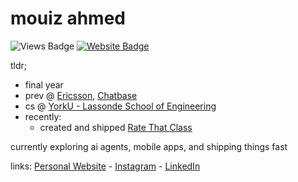 # mouiz ahmed

![Views Badge](https://komarev.com/ghpvc/?username=mouizahmed&label=Profile%20views&color=0e75b6&style=flat) [![Website Badge](https://img.shields.io/badge/website-mouizahmed.com-blue)](https://mouizahmed.com)

tldr;
- final year
- prev @ [Ericsson](https://www.ericsson.com/), [Chatbase](https://www.chatbase.co/)
- cs @ [YorkU - Lassonde School of Engineering](https://lassonde.yorku.ca/)
- recently:
    - created and shipped [Rate That Class](https://ratethatclass.com)

currently exploring ai agents, mobile apps, and shipping things fast

links: [Personal Website](https://mouizahmed.com/) - [Instagram](https://instagram.com/mza.vii) - [LinkedIn](https://linkedin.com/in/mouizahmed)
